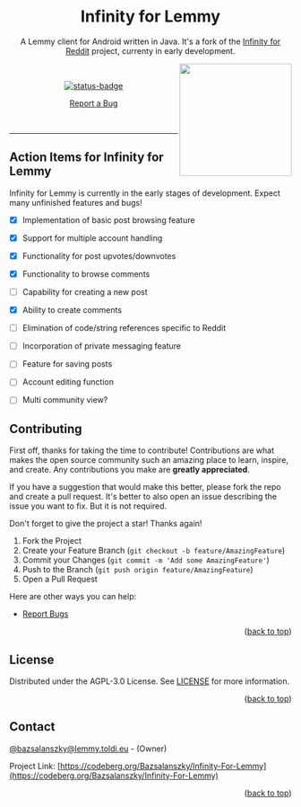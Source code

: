 <h1 align="center">
  Infinity for Lemmy
</h1>

<div align="center">

A Lemmy client for Android written in Java. It's a fork of the [Infinity for Reddit](https://github.com/Docile-Alligator/Infinity-For-Reddit) project, currenty in early development.

<img align="right" src="https://codeberg.org/Bazsalanszky/Infinity-For-Lemmy/raw/branch/master/fastlane/metadata/android/en-US/images/icon.png" width=200>

</div>

<br>


<div align="center">

[![status-badge](https://ci.codeberg.org/api/badges/12474/status.svg)](https://ci.codeberg.org/12474)

<a href="https://codeberg.org/Bazsalanszky/Infinity-For-Lemmy/issues">Report a Bug</a>

</div>



<br>

<div align="center">

</div>



---

## Action Items for Infinity for Lemmy

Infinity for Lemmy is currently in the early stages of development. Expect many unfinished features and bugs!

- [x] Implementation of basic post browsing feature
- [x] Support for multiple account handling
- [x] Functionality for post upvotes/downvotes
- [x] Functionality to browse comments
- [ ] Capability for creating a new post
- [x] Ability to create comments
- [ ] Elimination of code/string references specific to Reddit
- [ ] Incorporation of private messaging feature
- [ ] Feature for saving posts
- [ ] Account editing function
- [ ] Multi community view?


## Contributing

First off, thanks for taking the time to contribute! Contributions are what makes the open source community such an amazing place to learn, inspire, and create. Any contributions you make are **greatly appreciated**.

If you have a suggestion that would make this better, please fork the repo and create a pull request.
It's better to also open an issue describing the issue you want to fix. But it is not required.

Don't forget to give the project a star! Thanks again!

1. Fork the Project
2. Create your Feature Branch (`git checkout -b feature/AmazingFeature`)
3. Commit your Changes (`git commit -m 'Add some AmazingFeature'`)
4. Push to the Branch (`git push origin feature/AmazingFeature`)
5. Open a Pull Request

Here are other ways you can help:

- [Report Bugs](https://codeberg.org/Bazsalanszky/Infinity-For-Lemmy/issues)


<p align="right">(<a href="#top">back to top</a>)</p>

## License

Distributed under the AGPL-3.0 License. See <a href="https://codeberg.org/Bazsalanszky/Infinity-For-Lemmy/src/branch/master/LICENSE">LICENSE</a> for more information.

<p align="right">(<a href="#top">back to top</a>)</p>

## Contact

[@bazsalanszky@lemmy.toldi.eu](https://lemmy.toldi.eu/u/bazsalanszky) - (Owner)


Project Link: [https://codeberg.org/Bazsalanszky/Infinity-For-Lemmy](https://codeberg.org/Bazsalanszky/Infinity-For-Lemmy)

<p align="right">(<a href="#top">back to top</a>)</p>
